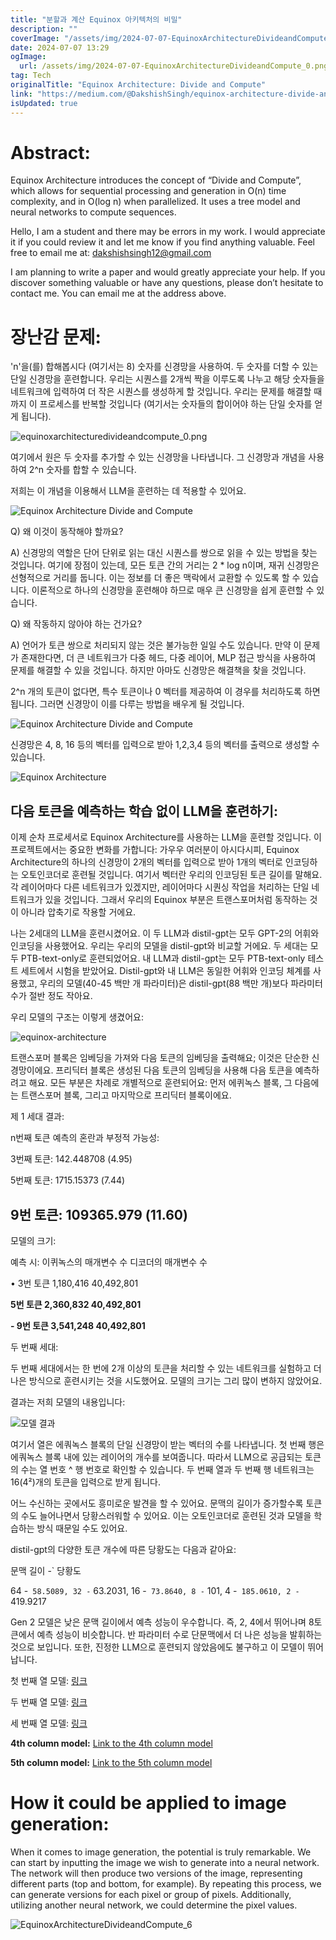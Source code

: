 ```yaml
---
title: "분할과 계산 Equinox 아키텍처의 비밀"
description: ""
coverImage: "/assets/img/2024-07-07-EquinoxArchitectureDivideandCompute_0.png"
date: 2024-07-07 13:29
ogImage:
  url: /assets/img/2024-07-07-EquinoxArchitectureDivideandCompute_0.png
tag: Tech
originalTitle: "Equinox Architecture: Divide and Compute"
link: "https://medium.com/@DakshishSingh/equinox-architecture-divide-and-compute-99c555ac08d6"
isUpdated: true
---
```


# Abstract:

Equinox Architecture introduces the concept of “Divide and Compute”, which allows for sequential processing and generation in O(n) time complexity, and in O(log n) when parallelized. It uses a tree model and neural networks to compute sequences.

Hello, I am a student and there may be errors in my work. I would appreciate it if you could review it and let me know if you find anything valuable. Feel free to email me at: dakshishsingh12@gmail.com

I am planning to write a paper and would greatly appreciate your help. If you discover something valuable or have any questions, please don’t hesitate to contact me. You can email me at the address above.

<!-- cozy-coder - 수평 -->

<ins class="adsbygoogle"
     style="display:block"
     data-ad-client="ca-pub-4877378276818686"
     data-ad-slot="1107185301"
     data-ad-format="auto"
     data-full-width-responsive="true"></ins>

<script>
     (adsbygoogle = window.adsbygoogle || []).push({});
</script>

# 장난감 문제:

'n'을(를) 합해봅시다 (여기서는 8) 숫자를 신경망을 사용하여. 두 숫자를 더할 수 있는 단일 신경망을 훈련합니다. 우리는 시퀀스를 2개씩 짝을 이루도록 나누고 해당 숫자들을 네트워크에 입력하여 더 작은 시퀀스를 생성하게 할 것입니다. 우리는 문제를 해결할 때까지 이 프로세스를 반복할 것입니다 (여기서는 숫자들의 합이어야 하는 단일 숫자를 얻게 됩니다).

![equinoxarchitecturedivideandcompute_0.png](/assets/img/2024-07-07-EquinoxArchitectureDivideandCompute_0.png)

여기에서 원은 두 숫자를 추가할 수 있는 신경망을 나타냅니다. 그 신경망과 개념을 사용하여 2^n 숫자를 합할 수 있습니다.

<!-- cozy-coder - 수평 -->

<ins class="adsbygoogle"
     style="display:block"
     data-ad-client="ca-pub-4877378276818686"
     data-ad-slot="1107185301"
     data-ad-format="auto"
     data-full-width-responsive="true"></ins>

<script>
     (adsbygoogle = window.adsbygoogle || []).push({});
</script>

저희는 이 개념을 이용해서 LLM을 훈련하는 데 적용할 수 있어요.

![Equinox Architecture Divide and Compute](/assets/img/2024-07-07-EquinoxArchitectureDivideandCompute_1.png)

Q) 왜 이것이 동작해야 할까요?

A) 신경망의 역할은 단어 단위로 읽는 대신 시퀀스를 쌍으로 읽을 수 있는 방법을 찾는 것입니다. 여기에 장점이 있는데, 모든 토큰 간의 거리는 2 \* log n이며, 재귀 신경망은 선형적으로 거리를 둡니다. 이는 정보를 더 좋은 맥락에서 교환할 수 있도록 할 수 있습니다. 이론적으로 하나의 신경망을 훈련해야 하므로 매우 큰 신경망을 쉽게 훈련할 수 있습니다.

<!-- cozy-coder - 수평 -->

<ins class="adsbygoogle"
     style="display:block"
     data-ad-client="ca-pub-4877378276818686"
     data-ad-slot="1107185301"
     data-ad-format="auto"
     data-full-width-responsive="true"></ins>

<script>
     (adsbygoogle = window.adsbygoogle || []).push({});
</script>

Q) 왜 작동하지 않아야 하는 건가요?

A) 언어가 토큰 쌍으로 처리되지 않는 것은 불가능한 일일 수도 있습니다. 만약 이 문제가 존재한다면, 더 큰 네트워크가 다중 헤드, 다중 레이어, MLP 접근 방식을 사용하여 문제를 해결할 수 있을 것입니다. 하지만 아마도 신경망은 해결책을 찾을 것입니다.

2^n 개의 토큰이 없다면, 특수 토큰이나 0 벡터를 제공하여 이 경우를 처리하도록 하면 됩니다. 그러면 신경망이 이를 다루는 방법을 배우게 될 것입니다.

![Equinox Architecture Divide and Compute](/assets/img/2024-07-07-EquinoxArchitectureDivideandCompute_2.png)

<!-- cozy-coder - 수평 -->

<ins class="adsbygoogle"
     style="display:block"
     data-ad-client="ca-pub-4877378276818686"
     data-ad-slot="1107185301"
     data-ad-format="auto"
     data-full-width-responsive="true"></ins>

<script>
     (adsbygoogle = window.adsbygoogle || []).push({});
</script>

신경망은 4, 8, 16 등의 벡터를 입력으로 받아 1,2,3,4 등의 벡터를 출력으로 생성할 수 있습니다.

![Equinox Architecture](/assets/img/2024-07-07-EquinoxArchitectureDivideandCompute_3.png)

## 다음 토큰을 예측하는 학습 없이 LLM을 훈련하기:

이제 순차 프로세서로 Equinox Architecture를 사용하는 LLM을 훈련할 것입니다. 이 프로젝트에서는 중요한 변화를 가합니다: 가우우 여러분이 아시다시피, Equinox Architecture의 하나의 신경망이 2개의 벡터를 입력으로 받아 1개의 벡터로 인코딩하는 오토인코더로 훈련될 것입니다. 여기서 벡터란 우리의 인코딩된 토큰 길이를 말해요. 각 레이어마다 다른 네트워크가 있겠지만, 레이어마다 시퀀싱 작업을 처리하는 단일 네트워크가 있을 것입니다. 그래서 우리의 Equinox 부분은 트랜스포머처럼 동작하는 것이 아니라 압축기로 작용할 거에요.

<!-- cozy-coder - 수평 -->

<ins class="adsbygoogle"
     style="display:block"
     data-ad-client="ca-pub-4877378276818686"
     data-ad-slot="1107185301"
     data-ad-format="auto"
     data-full-width-responsive="true"></ins>

<script>
     (adsbygoogle = window.adsbygoogle || []).push({});
</script>

나는 2세대의 LLM을 훈련시켰어요. 이 두 LLM과 distil-gpt는 모두 GPT-2의 어휘와 인코딩을 사용했어요. 우리는 우리의 모델을 distil-gpt와 비교할 거에요. 두 세대는 모두 PTB-text-only로 훈련되었어요. 내 LLM과 distil-gpt는 모두 PTB-text-only 테스트 세트에서 시험을 받았어요. Distil-gpt와 내 LLM은 동일한 어휘와 인코딩 체계를 사용했고, 우리의 모델(40-45 백만 개 파라미터)은 distil-gpt(88 백만 개)보다 파라미터 수가 절반 정도 작아요.

우리 모델의 구조는 이렇게 생겼어요:

![equinox-architecture](/assets/img/2024-07-07-EquinoxArchitectureDivideandCompute_4.png)

트랜스포머 블록은 임베딩을 가져와 다음 토큰의 임베딩을 출력해요; 이것은 단순한 신경망이에요. 프리딕터 블록은 생성된 다음 토큰의 임베딩을 사용해 다음 토큰을 예측하려고 해요. 모든 부분은 차례로 개별적으로 훈련되어요: 먼저 에퀴녹스 블록, 그 다음에는 트랜스포머 블록, 그리고 마지막으로 프리딕터 블록이에요.

<!-- cozy-coder - 수평 -->

<ins class="adsbygoogle"
     style="display:block"
     data-ad-client="ca-pub-4877378276818686"
     data-ad-slot="1107185301"
     data-ad-format="auto"
     data-full-width-responsive="true"></ins>

<script>
     (adsbygoogle = window.adsbygoogle || []).push({});
</script>

제 1 세대 결과:

n번째 토큰 예측의 혼란과 부정적 가능성:

3번째 토큰: 142.448708 (4.95)

5번째 토큰: 1715.15373 (7.44)

<!-- cozy-coder - 수평 -->

<ins class="adsbygoogle"
     style="display:block"
     data-ad-client="ca-pub-4877378276818686"
     data-ad-slot="1107185301"
     data-ad-format="auto"
     data-full-width-responsive="true"></ins>

<script>
     (adsbygoogle = window.adsbygoogle || []).push({});
</script>

## 9번 토큰: 109365.979 (11.60)

모델의 크기:

예측 시: 이퀴녹스의 매개변수 수 디코더의 매개변수 수

• 3번 토큰 1,180,416 40,492,801

<!-- cozy-coder - 수평 -->

<ins class="adsbygoogle"
     style="display:block"
     data-ad-client="ca-pub-4877378276818686"
     data-ad-slot="1107185301"
     data-ad-format="auto"
     data-full-width-responsive="true"></ins>

<script>
     (adsbygoogle = window.adsbygoogle || []).push({});
</script>

**5번 토큰 2,360,832 40,492,801**

**- 9번 토큰 3,541,248 40,492,801**

두 번째 세대:

두 번째 세대에서는 한 번에 2개 이상의 토큰을 처리할 수 있는 네트워크를 실험하고 더 나은 방식으로 훈련시키는 것을 시도했어요. 모델의 크기는 그리 많이 변하지 않았어요.

<!-- cozy-coder - 수평 -->

<ins class="adsbygoogle"
     style="display:block"
     data-ad-client="ca-pub-4877378276818686"
     data-ad-slot="1107185301"
     data-ad-format="auto"
     data-full-width-responsive="true"></ins>

<script>
     (adsbygoogle = window.adsbygoogle || []).push({});
</script>

결과는 저희 모델의 내용입니다:

![모델 결과](/assets/img/2024-07-07-EquinoxArchitectureDivideandCompute_5.png)

여기서 열은 에쿼녹스 블록의 단일 신경망이 받는 벡터의 수를 나타냅니다. 첫 번째 행은 에쿼녹스 블록 내에 있는 레이어의 개수를 보여줍니다. 따라서 LLM으로 공급되는 토큰의 수는 열 번호 ^ 행 번호로 확인할 수 있습니다. 두 번째 열과 두 번째 행 네트워크는 16(4²)개의 토큰을 입력으로 받게 됩니다.

<!-- cozy-coder - 수평 -->

<ins class="adsbygoogle"
     style="display:block"
     data-ad-client="ca-pub-4877378276818686"
     data-ad-slot="1107185301"
     data-ad-format="auto"
     data-full-width-responsive="true"></ins>

<script>
     (adsbygoogle = window.adsbygoogle || []).push({});
</script>

어느 수신하는 곳에서도 흥미로운 발견을 할 수 있어요. 문맥의 길이가 증가할수록 토큰의 수도 늘어나면서 당황스러워할 수 있어요. 이는 오토인코더로 훈련된 것과 모델을 학습하는 방식 때문일 수도 있어요.

distil-gpt의 다양한 토큰 개수에 따른 당황도는 다음과 같아요:

문맥 길이 -` 당황도

64 -` 58.5089, 32 -` 63.2031, 16 -` 73.8640, 8 -` 101, 4 -` 185.0610, 2 -` 419.9217

<!-- cozy-coder - 수평 -->

<ins class="adsbygoogle"
     style="display:block"
     data-ad-client="ca-pub-4877378276818686"
     data-ad-slot="1107185301"
     data-ad-format="auto"
     data-full-width-responsive="true"></ins>

<script>
     (adsbygoogle = window.adsbygoogle || []).push({});
</script>

Gen 2 모델은 낮은 문맥 길이에서 예측 성능이 우수합니다. 즉, 2, 4에서 뛰어나며 8토큰에서 예측 성능이 비슷합니다. 반 파라미터 수로 단문맥에서 더 나은 성능을 발휘하는 것으로 보입니다. 또한, 진정한 LLM으로 훈련되지 않았음에도 불구하고 이 모델이 뛰어납니다.

첫 번째 열 모델: [링크](https://drive.google.com/drive/folders/11fE1ec5iEmlA_7ZzUaaROp_8QwmZ4LiF?usp=drive_link)

두 번째 열 모델: [링크](https://drive.google.com/drive/folders/1HtH3FGtrEesBqy5USY7IU1FGrqiwJ0dv?usp=drive_link)

세 번째 열 모델: [링크](https://drive.google.com/drive/folders/1Isii4X9nqoU4pF2m0Uv9jgkndU2jPfym?usp=drive_link)

<!-- cozy-coder - 수평 -->

<ins class="adsbygoogle"
     style="display:block"
     data-ad-client="ca-pub-4877378276818686"
     data-ad-slot="1107185301"
     data-ad-format="auto"
     data-full-width-responsive="true"></ins>

<script>
     (adsbygoogle = window.adsbygoogle || []).push({});
</script>

**4th column model:** [Link to the 4th column model](https://drive.google.com/drive/folders/1YZzLj61ImeYP_gsXJnrKKHiLgCSCSBIL?usp=drive_link)

**5th column model:** [Link to the 5th column model](https://drive.google.com/drive/folders/12T4QrfRi0iXyRGURQD-_04y5ykEprLl7?usp=drive_link)

# How it could be applied to image generation:

<!-- cozy-coder - 수평 -->

<ins class="adsbygoogle"
     style="display:block"
     data-ad-client="ca-pub-4877378276818686"
     data-ad-slot="1107185301"
     data-ad-format="auto"
     data-full-width-responsive="true"></ins>

<script>
     (adsbygoogle = window.adsbygoogle || []).push({});
</script>

When it comes to image generation, the potential is truly remarkable. We can start by inputting the image we wish to generate into a neural network. The network will then produce two versions of the image, representing different parts (top and bottom, for example). By repeating this process, we can generate versions for each pixel or group of pixels. Additionally, utilizing another neural network, we could determine the pixel values.

![EquinoxArchitectureDivideandCompute_6](/assets/img/2024-07-07-EquinoxArchitectureDivideandCompute_6.png)
